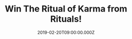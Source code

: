 ---
campaign-uuid: "c-81bd93ec-a8db-45e5-98bc-fe65fc6b6381"
type: "Preview"
category: "Gifts"
date: "2019-02-20T09:00:00.000Z"
end-date: "2019-04-20T23:59:00.000Z"
disable-form: false
is_promoted: true
has_entry_page: true
title: "Win The Ritual of Karma from Rituals!"
competition-description: "<p>According to ancient Hindu belief, living with good intent\
  \ attracts good karma. Say good words, think good thoughts, do good deeds and keep\
  \ the circle positive because ultimately, you reap what you sow. The Ritual of Karma\
  \ collect... is what you're looking for. Click below for a chance to win.</p>\n"
hero-header: "Win The Ritual of Karma from Rituals!"
terms-confirmation: "N/A"
banner-img: "https://assets.expresslyapp.com/asset-bd623ca6-43c4-4735-a2e8-a574991ffe0d.jpg"
logo-left-href: "http://club.expressly.io"
logo-left-image: "https://assets.expresslyapp.com/asset-bf61fbf2-c9e5-4ad6-9a2e-7285fd584778.jpg"
logo-left-title: "Expressly Club"
bg-image-hero: "https://assets.expresslyapp.com/asset-3276b2b9-8e32-4297-ba32-ab394f2172d3.jpg"
bg-image-first: "https://assets.expresslyapp.com/asset-4b1f6542-b075-48b6-9696-01fc82e2ef12.jpg"
bg-image-second: "https://assets.expresslyapp.com/asset-e2cee6dd-b20c-4e2d-a7ca-9a124a54896f.jpg"
bg-image-third: "https://assets.expresslyapp.com/asset-35f18408-4623-4999-8dca-54f95810403c.jpg"
section1-content: "<p>The Ritual of Karma collection helps you immerse yourself in\
  \ the positive vibes of summer all year round, with luxury fragrant products designed\
  \ to instantly enhance your mood. Take good care of yourself, practice soulfulness\
  \ and pay attention to the little things. In the end it will find its way back to\
  \ you, by means of happiness. Be it for body, mind or soul.</p>\n"
section2-content: "<p>This wonderful gift pack is the perfect present for a friend\
  \ or family member or for treating yourself! Contains a shower foam, shower scrub,\
  \ body cream and bed and body spray. Experience the ultimate summer sensation with\
  \ these soothing products based on the floral aroma of Holy Lotus and Organic White\
  \ Tea.</p>\n"
section3-content: "<p>If you want to immerse yourself in the positive vibes of summer\
  \ all year round... enter the form below for a chance to win this amazing gift now.</p>\n\
  <p>Good luck!</p>\n"
entry-title: "Win The Ritual of Karma from Rituals!"
entry-content: "<p>Enter the draw to win The Ritual of Karma from Rituals by completing\
  \ the form below before <em>23:59 on 20th April 2019</em>.</p>\n"
has-winner: false
prize-description: "The Ritual of Karma from Rituals."
special-conditions: "Multiple entries are allowed up to one every day."
country-restrictions:
- "GB"
---